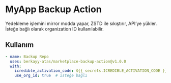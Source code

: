 # MyApp Backup Action

Yedekleme işlemini mirror modda yapar, ZSTD ile sıkıştırır, API’ye yükler.  
İsteğe bağlı olarak organization ID kullanılabilir.

## Kullanım

```yaml
- name: Backup Repo
  uses: berkayy-atas/marketplace-backup-action@v1.0.0
  with:
    icredible_activation_code: ${{ secrets.ICREDIBLE_ACTIVATION_CODE }}
    use_org_id: true  # isteğe bağlı
